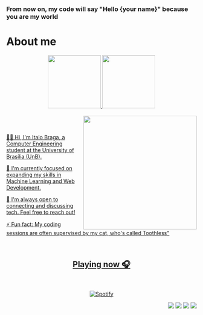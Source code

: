 ### From now on, my code will say "Hello {your name}" because you are my world
<h1> About me </h1>


<div align="center">
  <a href= "https://github.com/Italohek">
  <img height="140" src="https://github-readme-stats.vercel.app/api?username=Italohek&show_icons=true&theme=ayu-mirage&include_all_comits=true&count_private=true"/>
  <img height="140" src="https://github-readme-stats.vercel.app/api/top-langs/?username=Italohek&layout=compact&langs_count=16&theme=ayu-mirage"/>
</div>
    
<br> 

<div>
  <a href= "https://github.com/Italohek">
  <img align="right" src= "https://github.com/Italohek/Italohek/assets/132797328/1116a4bf-cadf-4a72-bfcc-46385a99d115" width="300" />
</div>
<br>
<br>

👨‍💻 Hi, I'm Italo Braga, a Computer Engineering student at the University of Brasília (UnB).

🚀 I'm currently focused on expanding my skills in Machine Learning and Web Development.

💬 I'm always open to connecting and discussing tech. Feel free to reach out!

⚡ Fun fact: My coding sessions are often supervised by my cat, who's called Toothless"

<br>

<div class="container" align="center">
<h2> Playing now 🎧 </h2>
<br>
  
[![Spotify](https://novatorem-git-main-italo-bragas-projects.vercel.app/api/spotify)](https://open.spotify.com/italohek)
</div>

<div align="right"> 
  <a href = "mailto:italohak@gmail.com"><img src="https://img.shields.io/badge/-Gmail-%23333?style=for-the-badge&logo=gmail&logoColor=white" target="_blank"></a>
  <a href = "https://www.linkedin.com/in/italohek"><img src="https://img.shields.io/badge/LinkedIn-0077B5?style=for-the-badge&logo=linkedin&logoColor=white"></a>
  <a href = "https://instagram.com/italohek"><img src="https://img.shields.io/badge/Instagram-E4405F?style=for-the-badge&logo=instagram&logoColor=white"></a>
  <a href = "https://s2-oglobo.glbimg.com/r6Reptz5_V8VDljDo_JhauzZnC8=/0x0:640x480/888x0/smart/filters:strip_icc()/i.s3.glbimg.com/v1/AUTH_da025474c0c44edd99332dddb09cabe8/internal_photos/bs/2025/a/5/hCaYwZTWqfIjnwItXBUg/tung-tung-tung-sahur.jpg"><img src="https://img.shields.io/badge/Portfolio-255E63?style=for-the-badge&logo=About.me&logoColor=white"></a>
</div>

